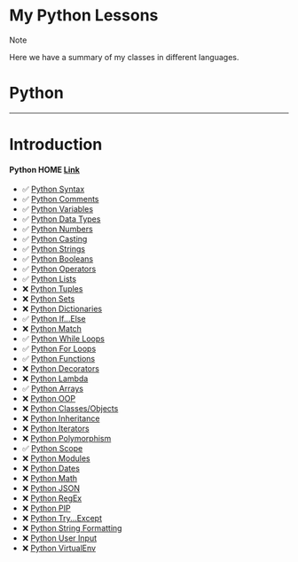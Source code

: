 # My Python Lessons

> [!NOTE]
> Here we have a summary of my classes in different languages.

# Python


-----------------------------------------------------------------------------------------------------------------------------------------------------------------
# Introduction

#### Python HOME [Link](https://www.w3schools.com/python/default.asp)

- ✅ [Python Syntax](#)
- ✅ [Python Comments](#)
- ✅ [Python Variables](#)
- ✅ [Python Data Types](#)
- ✅ [Python Numbers](#)
- ✅ [Python Casting](#)
- ✅ [Python Strings](#)
- ✅ [Python Booleans](#)
- ✅ [Python Operators](#)
- ✅ [Python Lists](#)
- ❌ [Python Tuples](#)
- ❌ [Python Sets](#)
- ❌ [Python Dictionaries](#)
- ✅ [Python If...Else](#)
- ❌ [Python Match](#)
- ✅ [Python While Loops](#)
- ✅ [Python For Loops](#)
- ✅ [Python Functions](#)
- ❌ [Python Decorators](#)
- ❌ [Python Lambda](#)
- ✅ [Python Arrays](#)
- ❌ [Python OOP](#)
- ❌ [Python Classes/Objects](#)
- ❌ [Python Inheritance](#)
- ❌ [Python Iterators](#)
- ❌ [Python Polymorphism](#)
- ✅ [Python Scope](#)
- ❌ [Python Modules](#)
- ❌ [Python Dates](#)
- ❌ [Python Math](#)
- ❌ [Python JSON](#)
- ❌ [Python RegEx](#)
- ❌ [Python PIP](#)
- ❌ [Python Try...Except](#)
- ❌ [Python String Formatting](#)
- ❌ [Python User Input](#)
- ❌ [Python VirtualEnv](#)












